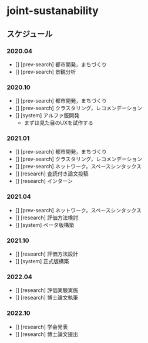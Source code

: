 # joint-sustanability


## スケジュール

### 2020.04
* [] [prev-search] 都市開発，まちづくり
* [] [prev-search] 景観分析
### 2020.10 
* [] [prev-search] 都市開発，まちづくり
* [] [prev-search] クラスタリング，レコメンデーション
* [] [system] アルファ版開発
  - まずは見た目のUXを試作する
### 2021.01
* [] [prev-search] 都市開発，まちづくり
* [] [prev-search] クラスタリング，レコメンデーション
* [] [prev-search] ネットワーク，スペースシンタックス
* [] [research] 査読付き論文投稿
* [] [research] インターン
### 2021.04
* [] [prev-search] ネットワーク，スペースシンタックス
* [] [research] 評価方法検討
* [] [system] ベータ版構築
### 2021.10
* [] [research] 評価方法設計
* [] [system] 正式版構築
### 2022.04
* [] [research] 評価実験実施
* [] [research] 博士論文執筆
### 2022.10
* [] [research] 学会発表
* [] [research] 博士論文提出
